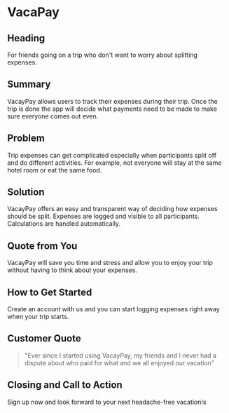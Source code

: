 # VacaPay #

<!-- 
> This material was originally posted [here](http://www.quora.com/What-is-Amazons-approach-to-product-development-and-product-management). It is reproduced here for posterities sake.

There is an approach called "working backwards" that is widely used at Amazon. They work backwards from the customer, rather than starting with an idea for a product and trying to bolt customers onto it. While working backwards can be applied to any specific product decision, using this approach is especially important when developing new products or features.

For new initiatives a product manager typically starts by writing an internal press release announcing the finished product. The target audience for the press release is the new/updated product's customers, which can be retail customers or internal users of a tool or technology. Internal press releases are centered around the customer problem, how current solutions (internal or external) fail, and how the new product will blow away existing solutions.

If the benefits listed don't sound very interesting or exciting to customers, then perhaps they're not (and shouldn't be built). Instead, the product manager should keep iterating on the press release until they've come up with benefits that actually sound like benefits. Iterating on a press release is a lot less expensive than iterating on the product itself (and quicker!).

If the press release is more than a page and a half, it is probably too long. Keep it simple. 3-4 sentences for most paragraphs. Cut out the fat. Don't make it into a spec. You can accompany the press release with a FAQ that answers all of the other business or execution questions so the press release can stay focused on what the customer gets. My rule of thumb is that if the press release is hard to write, then the product is probably going to suck. Keep working at it until the outline for each paragraph flows. 

Oh, and I also like to write press-releases in what I call "Oprah-speak" for mainstream consumer products. Imagine you're sitting on Oprah's couch and have just explained the product to her, and then you listen as she explains it to her audience. That's "Oprah-speak", not "Geek-speak".

Once the project moves into development, the press release can be used as a touchstone; a guiding light. The product team can ask themselves, "Are we building what is in the press release?" If they find they're spending time building things that aren't in the press release (overbuilding), they need to ask themselves why. This keeps product development focused on achieving the customer benefits and not building extraneous stuff that takes longer to build, takes resources to maintain, and doesn't provide real customer benefit (at least not enough to warrant inclusion in the press release).
 -->
 
## Heading ##
  For friends going on a trip who don't want to worry about splitting expenses. 

## Summary ##
  VacayPay allows users to track their expenses during their trip. Once the trip is done the app will decide what payments need to be made to make sure everyone comes out even.

## Problem ##
  Trip expenses can get complicated especially when participants split off and do different activities. For example, not everyone will stay at the same hotel room or eat the same food.

## Solution ##
  VacayPay offers an easy and transparent way of deciding how expenses should be split. Expenses are logged and visible to all participants. Calculations are handled automatically.


## Quote from You ##
  VacayPay will save you time and stress and allow you to enjoy your trip without having to think about your expenses.

## How to Get Started ##
  Create an account with us and you can start logging expenses right away when your trip starts. 

## Customer Quote ##
  >"Ever since I started using VacayPay, my friends and I never had a dispute about who paid for what and we all enjoyed our vacation"

## Closing and Call to Action ##
  Sign up now and look forward to your next headache-free vacation!s
